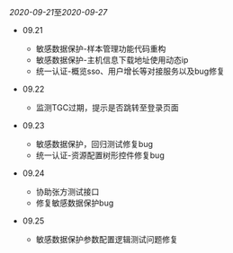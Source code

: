 *2020-09-21*至*2020-09-27*

* 09.21
  + 敏感数据保护-样本管理功能代码重构
  - 敏感数据保护-主机信息下载地址使用动态ip
  - 统一认证-概览sso、用户增长等对接服务以及bug修复

* 09.22
  - 监测TGC过期，提示是否跳转至登录页面
* 09.23
  - 敏感数据保护，回归测试修复bug
  - 统一认证-资源配置树形控件修复bug
* 09.24
  - 协助张方测试接口
  - 修复敏感数据保护bug

* 09.25
  - 敏感数据保护参数配置逻辑测试问题修复   